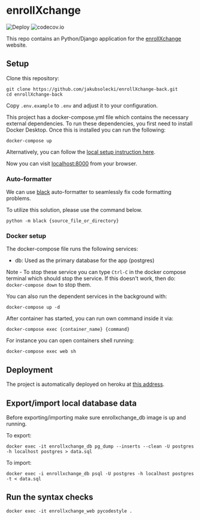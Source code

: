 # enrollXchange
![Deploy](https://github.com/jakubsolecki/enrollXchange/actions/workflows/heroku_deploy.yml/badge.svg)
![codecov.io](https://codecov.io/github/jakubsolecki/enrollXchange/coverage.svg?branch=main)

This repo contains an Python/Django application for the [enrollXchange](https://enrollxchange.herokuapp.com/) website.

## Setup
Clone this repository:
```shell script
git clone https://github.com/jakubsolecki/enrollXchange-back.git
cd enrollXchange-back
```
Copy `.env.example` to `.env` and adjust it to your configuration.

This project has a docker-compose.yml file which contains the necessary external dependencies. To run these dependencies, you first need to install Docker Desktop. Once this is installed you can run the following:
```shell script
docker-compose up
```
Alternatively, you can follow the [local setup instruction here](https://github.com/jakubsolecki/enrollXchange/tree/main/docs/local_setup.md).

Now you can visit [localhost:8000](127.0.0.1:8000) from your browser.

### Auto-formatter
We can use [black](https://github.com/psf/black) auto-formatter to seamlessly fix code formatting problems.

To utilize this solution, please use the command below.
```shell
python -m black {source_file_or_directory}
```

### Docker setup
The docker-compose file runs the following services:
- db: Used as the primary database for the app (postgres)

Note - To stop these service you can type `Ctrl-C` in the docker compose terminal which should stop the service. If this doesn't work, then do: `docker-compose down` to stop them.

You can also run the dependent services in the background with:
```shell script
docker-compose up -d
```

After container has started, you can run own command inside it via:
```shell
docker-compose exec {container_name} {command}
```
For instance you can open containers shell running:
```shell
docker-compose exec web sh
```

## Deployment
The project is automatically deployed on heroku at [this address](https://enrollxchange.herokuapp.com/).

## Export/import local database data
Before exporting/importing make sure enrollxchange_db image is up and running.

To export:
```shell script
docker exec -it enrollxchange_db pg_dump --inserts --clean -U postgres -h localhost postgres > data.sql
```

To import:
```shell script
docker exec -i enrollxchange_db psql -U postgres -h localhost postgres -t < data.sql
```

## Run the syntax checks
```shell command
docker exec -it enrollxchange_web pycodestyle .
```
